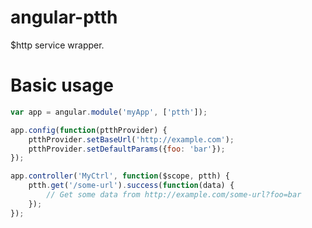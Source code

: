 angular-ptth
====

$http service wrapper.

# Basic usage

```javascript
var app = angular.module('myApp', ['ptth']);

app.config(function(ptthProvider) {
    ptthProvider.setBaseUrl('http://example.com');
    ptthProvider.setDefaultParams({foo: 'bar'});
});

app.controller('MyCtrl', function($scope, ptth) {
    ptth.get('/some-url').success(function(data) { 
        // Get some data from http://example.com/some-url?foo=bar
    });
});
```



